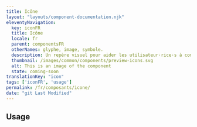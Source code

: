 ```yaml
---
title: Icône
layout: "layouts/component-documentation.njk"
eleventyNavigation:
  key: iconFR
  title: Icône
  locale: fr
  parent: componentsFR
  otherNames: glyphe, image, symbole.
  description: Un repère visuel pour aider les utilisateur·rice·s à comprendre le contexte.
  thumbnail: /images/common/components/preview-icons.svg
  alt: This is an image of the component
  state: coming-soon
translationKey: "icon"
tags: ['iconFR', 'usage']
permalink: /fr/composants/icone/
date: "git Last Modified"
---
```


## Usage